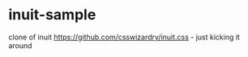 inuit-sample
============

clone of inuit https://github.com/csswizardry/inuit.css - just kicking it around 
